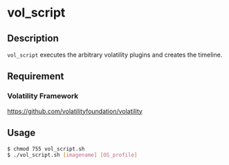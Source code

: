 # vol_script


## Description

`vol_script` executes the arbitrary volatility plugins and creates the timeline.


## Requirement

### Volatility Framework
<https://github.com/volatilityfoundation/volatility>


## Usage

```sh
$ chmod 755 vol_script.sh
$ ./vol_script.sh [imagename] [OS_profile]
```
